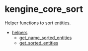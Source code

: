 # kengine_core_sort

Helper functions to sort entities.

* [helpers](helpers)
	* [get_name_sorted_entities](helpers/get_name_sorted_entities.md)
	* [get_sorted_entities](helpers/get_sorted_entities.md)